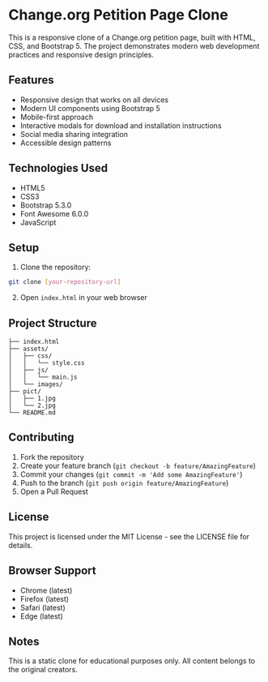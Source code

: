 # Change.org Petition Page Clone

This is a responsive clone of a Change.org petition page, built with HTML, CSS, and Bootstrap 5. The project demonstrates modern web development practices and responsive design principles.

## Features

- Responsive design that works on all devices
- Modern UI components using Bootstrap 5
- Mobile-first approach
- Interactive modals for download and installation instructions
- Social media sharing integration
- Accessible design patterns

## Technologies Used

- HTML5
- CSS3
- Bootstrap 5.3.0
- Font Awesome 6.0.0
- JavaScript

## Setup

1. Clone the repository:
```bash
git clone [your-repository-url]
```

2. Open `index.html` in your web browser

## Project Structure

```
├── index.html
├── assets/
│   ├── css/
│   │   └── style.css
│   ├── js/
│   │   └── main.js
│   └── images/
├── pict/
│   ├── 1.jpg
│   └── 2.jpg
└── README.md
```

## Contributing

1. Fork the repository
2. Create your feature branch (`git checkout -b feature/AmazingFeature`)
3. Commit your changes (`git commit -m 'Add some AmazingFeature'`)
4. Push to the branch (`git push origin feature/AmazingFeature`)
5. Open a Pull Request

## License

This project is licensed under the MIT License - see the LICENSE file for details.

## Browser Support

- Chrome (latest)
- Firefox (latest)
- Safari (latest)
- Edge (latest)

## Notes

This is a static clone for educational purposes only. All content belongs to the original creators.